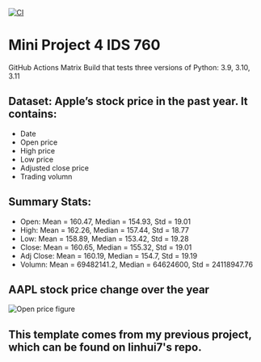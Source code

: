 [![CI](https://github.com/nogibjj/MiniProject4_LinHui/actions/workflows/cicd.yml/badge.svg)](https://github.com/nogibjj/MiniProject4_LinHui/actions/workflows/cicd.yml)
# Mini Project 4 IDS 760
GitHub Actions Matrix Build that tests three versions of Python: 3.9, 3.10, 3.11

## Dataset: Apple’s stock price in the past year. It contains:

- Date
- Open price
- High price
- Low price
- Adjusted close price
- Trading volumn

## Summary Stats:

- Open: Mean = 160.47, Median = 154.93, Std = 19.01
- High: Mean = 162.26, Median = 157.44, Std = 18.77
- Low: Mean = 158.89, Median = 153.42, Std = 19.28
- Close: Mean = 160.65, Median = 155.32, Std = 19.01
- Adj Close: Mean = 160.19, Median = 154.7, Std = 19.19
- Volumn: Mean = 69482141.2, Median = 64624600, Std = 24118947.76

## AAPL stock price change over the year
![Open price figure](https://github.com/nogibjj/MiniProject4_LinHui/assets/83142133/e80d40b9-c27d-41e4-9ec5-73b16a7cc43f)


## This template comes from my previous project, which can be found on linhui7's repo.







